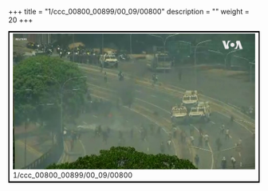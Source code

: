 +++
title = "1/ccc_00800_00899/00_09/00800"
description = ""
weight = 20
+++

<table style="border:2px solid black;max-width:800px;max-height:800px;" 
><tr><td>
<img class="center-fit-jpg"
src="/jpg_/aaa_20190430_NxaOmWaI8sI_00799.jpg">
1/ccc_00800_00899/00_09/00800
</img></td></tr></table>
